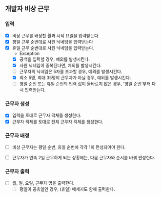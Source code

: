 ## 개발자 비상 근무

### 입력
- [x] 비상 근무를 배정할 월과 시작 요일을 입력받는다.
- [x] 평일 근무 순번대로 사원 닉네임을 입력받는다
- [x] 휴일 근무 순번대로 사원 닉네임을 입력받는다.
  - Exception
  - [x] 공백을 입력할 경우, 예외를 발생시킨다.
  - [x] 사원 닉네임이 중복된다면, 예외를 발생시킨다.
  - [ ] 근무자의 닉네임은 5자를 초과할 경우, 예외를 발생시킨다.
  - [x] 최소 5명, 최대 35명의 근무자가 아닐 경우, 예외를 발생시킨다.
  - [ ] 평일 순번 또는 휴일 순번의 입력 값이 올바르지 않은 경우, '평일 순번'부터 다시 입력받는다.

### 근무자 생성
- [x] 입력을 토대로 근무자 객체를 생성한다.
- [x] 근무자 객체를 토대로 전체 근무자 객체를 생성한다.

### 근무자 배정 
- [ ] 비상 근무자는 평일 순번, 휴일 순번에 각각 1회 편성되어야 한다.
- [ ] 근무자가 연속 2일 근무하게 되는 상황에는, 다음 근무자와 순서를 바꿔 편성한다.


### 근무자 출력
- [ ] 월, 일, 요일, 근무자 명을 출력한다.
  - [ ] 평일이 공휴일인 경우, (휴일) 메세지도 함께 출력한다.
